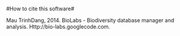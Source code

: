 #How to cite this software#

Mau TrinhDang, 2014. BioLabs - Biodiversity database manager and analysis. Http://bio-labs.googlecode.com.